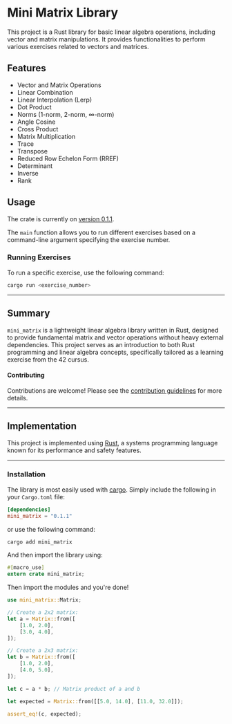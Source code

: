 # Mini Matrix Library

This project is a Rust library for basic linear algebra operations, including vector and matrix manipulations.
It provides functionalities to perform various exercises related to vectors and matrices.

## Features

- Vector and Matrix Operations
- Linear Combination
- Linear Interpolation (Lerp)
- Dot Product
- Norms (1-norm, 2-norm, ∞-norm)
- Angle Cosine
- Cross Product
- Matrix Multiplication
- Trace
- Transpose
- Reduced Row Echelon Form (RREF)
- Determinant
- Inverse
- Rank

## Usage

The crate is currently on [version 0.1.1](https://crates.io/crates/mini_matrix).

The `main` function allows you to run different exercises based on a command-line argument specifying the exercise number.

### Running Exercises

To run a specific exercise, use the following command:

```bash
cargo run <exercise_number>
```

---


## Summary

`mini_matrix` is a lightweight linear algebra library written in Rust, designed to provide fundamental matrix and vector operations without heavy external dependencies. This project serves as an introduction to both Rust programming and linear algebra concepts, specifically tailored as a learning exercise from the 42 cursus.

#### Contributing

Contributions are welcome! Please see the [contribution guidelines](CONTRIBUTING.md) for more details.

---

## Implementation

This project is implemented using [Rust](https://www.rust-lang.org/), a systems programming language known for its performance and safety features.

---

### Installation

The library is most easily used with [cargo](http://doc.crates.io/guide.html). Simply include the following in your `Cargo.toml` file:

```toml
[dependencies]
mini_matrix = "0.1.1"

```
or use the following command:

```bash
cargo add mini_matrix
```

And then import the library using:

```rust
#[macro_use]
extern crate mini_matrix;
```

Then import the modules and you're done!

```rust
use mini_matrix::Matrix;

// Create a 2x2 matrix:
let a = Matrix::from([
    [1.0, 2.0],
    [3.0, 4.0],
]);

// Create a 2x3 matrix:
let b = Matrix::from([
    [1.0, 2.0],
    [4.0, 5.0],
]);

let c = a * b; // Matrix product of a and b

let expected = Matrix::from([[5.0, 14.0], [11.0, 32.0]]);

assert_eq!(c, expected);
```
